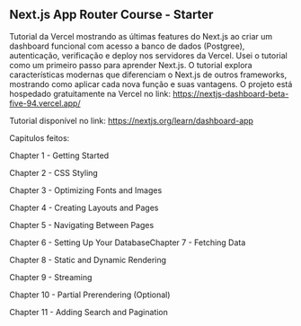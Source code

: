 ## Next.js App Router Course - Starter
Tutorial da Vercel mostrando as últimas features do Next.js ao criar um dashboard funcional com acesso a banco de dados (Postgree), autenticação, verificação e deploy nos servidores da Vercel. Usei o tutorial como um primeiro passo para aprender Next.js.
O tutorial explora características modernas que diferenciam o Next.js de outros frameworks, mostrando como aplicar cada nova função e suas vantagens.
O projeto está hospedado gratuitamente na Vercel no link: https://nextjs-dashboard-beta-five-94.vercel.app/

Tutorial disponível no link: https://nextjs.org/learn/dashboard-app

Capitulos feitos:

Chapter 1 - Getting Started

Chapter 2 - CSS Styling

Chapter 3 - Optimizing Fonts and Images

Chapter 4 - Creating Layouts and Pages

Chapter 5 - Navigating Between Pages

Chapter 6 - Setting Up Your DatabaseChapter 7 - Fetching Data

Chapter 8 - Static and Dynamic Rendering

Chapter 9 - Streaming

Chapter 10 - Partial Prerendering (Optional)

Chapter 11 - Adding Search and Pagination
